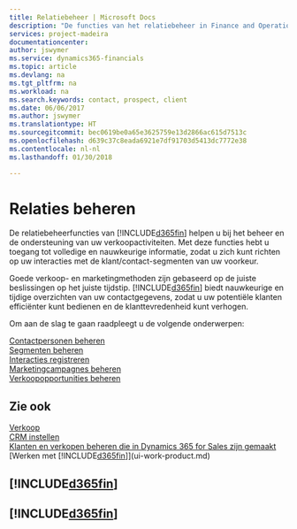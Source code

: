 ```yaml
---
title: Relatiebeheer | Microsoft Docs
description: "De functies van het relatiebeheer in Finance and Operations, Business edition ondersteunen uw verkoopinspanningen en u kunt gegevens over contacten en prospects openen zodat u klanten efficiënter kunt bedienen."
services: project-madeira
documentationcenter: 
author: jswymer
ms.service: dynamics365-financials
ms.topic: article
ms.devlang: na
ms.tgt_pltfrm: na
ms.workload: na
ms.search.keywords: contact, prospect, client
ms.date: 06/06/2017
ms.author: jswymer
ms.translationtype: HT
ms.sourcegitcommit: bec0619be0a65e3625759e13d2866ac615d7513c
ms.openlocfilehash: d639c37c8eada6921e7df91703d5413dc7772e38
ms.contentlocale: nl-nl
ms.lasthandoff: 01/30/2018

---
```

# <a name="managing-relationships"></a>Relaties beheren
De relatiebeheerfuncties van [!INCLUDE[d365fin](includes/d365fin_md.md)] helpen u bij het beheer en de ondersteuning van uw verkoopactiviteiten. Met deze functies hebt u toegang tot volledige en nauwkeurige informatie, zodat u zich kunt richten op uw interacties met de klant/contact-segmenten van uw voorkeur.

Goede verkoop- en marketingmethoden zijn gebaseerd op de juiste beslissingen op het juiste tijdstip. [!INCLUDE[d365fin](includes/d365fin_md.md)] biedt nauwkeurige en tijdige overzichten van uw contactgegevens, zodat u uw potentiële klanten efficiënter kunt bedienen en de klanttevredenheid kunt verhogen.

Om aan de slag te gaan raadpleegt u de volgende onderwerpen:

[Contactpersonen beheren](marketing-contacts.md)  
[Segmenten beheren](marketing-segments.md)  
[Interacties registreren](marketing-interactions.md)  
[Marketingcampagnes beheren](marketing-campaigns.md)  
[Verkoopopportunities beheren](marketing-manage-sales-opportunities.md)

## <a name="see-also"></a>Zie ook
[Verkoop](sales-manage-sales.md)  
[CRM instellen](marketing-setup-marketing.md)  
[Klanten en verkopen beheren die in Dynamics 365 for Sales zijn gemaakt](marketing-integrate-dynamicscrm.md)  
[Werken met [!INCLUDE[d365fin](includes/d365fin_md.md)]](ui-work-product.md)  

## [!INCLUDE[d365fin](includes/free_trial_md.md)]  
## [!INCLUDE[d365fin](includes/training_link_md.md)]

